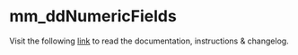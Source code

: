 # mm_ddNumericFields

Visit the following [link](http://code.divandesign.biz/modx/mm_ddnumericfields) to read the documentation, instructions & changelog.